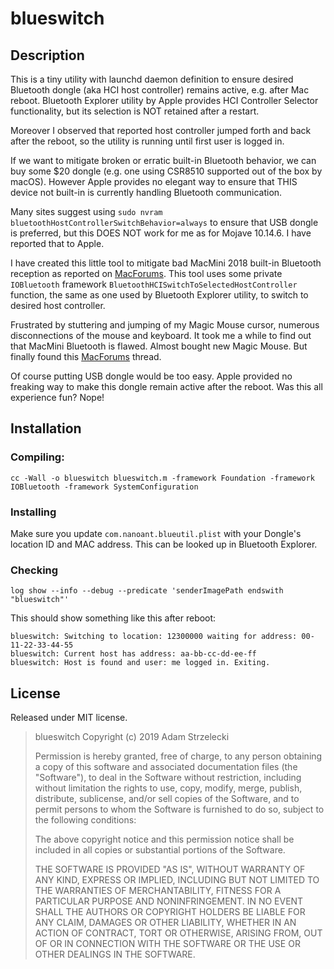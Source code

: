 blueswitch
==========

## Description

This is a tiny utility with launchd daemon definition to ensure desired Bluetooth dongle (aka HCI host controller) remains active, e.g. after Mac reboot. Bluetooth Explorer utility by Apple provides HCI Controller Selector functionality, but its selection is NOT retained after a restart.

Moreover I observed that reported host controller jumped forth and back after the reboot, so the utility is running until first user is logged in.

If we want to mitigate broken or erratic built-in Bluetooth behavior, we can buy some $20 dongle (e.g. one using CSR8510 supported out of the box by macOS). However Apple provides no elegant way to ensure that THIS device not built-in is currently handling Bluetooth communication.

Many sites suggest using `sudo nvram bluetoothHostControllerSwitchBehavior=always` to ensure that USB dongle is preferred, but this DOES NOT work for me as for Mojave 10.14.6. I have reported that to Apple.

[macforums]: https://forums.macrumors.com/threads/mac-mini-2018-bluetooth-issues.2157086/

I have created this little tool to mitigate bad MacMini 2018 built-in Bluetooth reception as reported on [MacForums][macforums]. This tool uses some private `IOBluetooth` framework `BluetoothHCISwitchToSelectedHostController` function, the same as one used by Bluetooth Explorer utility, to switch to desired host controller.

Frustrated by stuttering and jumping of my Magic Mouse cursor, numerous disconnections of the mouse and keyboard. It took me a while to find out that MacMini Bluetooth is flawed. Almost bought new Magic Mouse. But finally found this [MacForums][macforums] thread.

Of course putting USB dongle would be too easy. Apple provided no freaking way to make this dongle remain active after the reboot. Was this all experience fun? Nope!

## Installation

### Compiling:

    cc -Wall -o blueswitch blueswitch.m -framework Foundation -framework IOBluetooth -framework SystemConfiguration

### Installing

Make sure you update `com.nanoant.blueutil.plist` with your Dongle's location ID and MAC address. This can be looked up in Bluetooth Explorer.

### Checking

    log show --info --debug --predicate 'senderImagePath endswith "blueswitch"'

This should show something like this after reboot:
~~~
blueswitch: Switching to location: 12300000 waiting for address: 00-11-22-33-44-55
blueswitch: Current host has address: aa-bb-cc-dd-ee-ff
blueswitch: Host is found and user: me logged in. Exiting.
~~~

## License

Released under MIT license.

>
> blueswitch Copyright (c) 2019 Adam Strzelecki
>
> Permission is hereby granted, free of charge, to any person obtaining a copy
> of this software and associated documentation files (the "Software"), to deal
> in the Software without restriction, including without limitation the rights
> to use, copy, modify, merge, publish, distribute, sublicense, and/or sell
> copies of the Software, and to permit persons to whom the Software is
> furnished to do so, subject to the following conditions:
>
> The above copyright notice and this permission notice shall be included in all
> copies or substantial portions of the Software.
>
> THE SOFTWARE IS PROVIDED "AS IS", WITHOUT WARRANTY OF ANY KIND, EXPRESS OR
> IMPLIED, INCLUDING BUT NOT LIMITED TO THE WARRANTIES OF MERCHANTABILITY,
> FITNESS FOR A PARTICULAR PURPOSE AND NONINFRINGEMENT. IN NO EVENT SHALL THE
> AUTHORS OR COPYRIGHT HOLDERS BE LIABLE FOR ANY CLAIM, DAMAGES OR OTHER
> LIABILITY, WHETHER IN AN ACTION OF CONTRACT, TORT OR OTHERWISE, ARISING FROM,
> OUT OF OR IN CONNECTION WITH THE SOFTWARE OR THE USE OR OTHER DEALINGS IN THE
> SOFTWARE.
>
